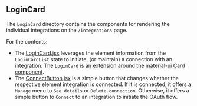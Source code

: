 ## LoginCard

The `LoginCard` directory contains the components for rendering the individual integrations on the `/integrations` page.

For the contents:
* The [LoginCard.jsx](https://github.com/CloudElementsOpenLabs/ezra-sample-app/blob/main/src/components/LoginCardsContainer/LoginCard/LoginCard.jsx) leverages the element information from the `LoginCardList` state to initiate, (or maintain) a connection with an integration. The `LoginCard` is an extension around the [material-ui Card component](https://material-ui.com/components/cards/#media).
* The [ConnectButton.jsx](https://github.com/CloudElementsOpenLabs/ezra-sample-app/blob/main/src/components/LoginCardsContainer/LoginCard/ConnectButton.jsx) is a simple button that changes whether the respective element integration is connected. If it is connected, it offers a `Manage` menu to `See details` or `Delete connection`. Otherwise, it offers a simple button to `Connect` to an integration to initiate the OAuth flow.